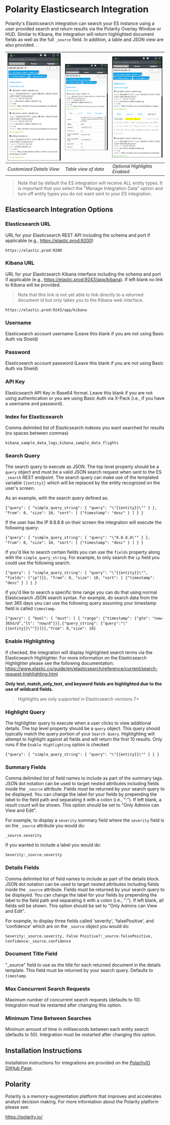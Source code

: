# Polarity Elasticsearch Integration

Polarity's Elasticsearch integration can search your ES instance using a user provided search and return results via the Polarity Overlay Window or HUD.  Similar to Kibana, the integration will return highlighted document fields as well as the full `_source` field.  In addition, a table and JSON view are also provided. .

| ![](assets/details.png) |![](assets/table.png)|![](assets/highlights.png)|
|---|---|---|
|*Customized Details View* |*Table view of data*| *Optional Highlights Enabled*|

> Note that by default the ES integration will receive ALL entity types.  It is important that you select the "Manage Integration Data" option and turn off entity types you do not want sent to your ES integration.

## Elasticsearch Integration Options

### Elasticsearch URL


URL for your Elasticsearch REST API including the schema and port if applicable (e.g., https://elastic.prod:9200)

```
https://elastic.prod:9200
```

### Kibana URL

URL for your Elasticsearch Kibana interface including the schema and port if applicable (e.g., https://elastic.prod:9243/app/kibana).  If left blank no link to Kibana will be provided.

> Note that this link is not yet able to link directly to a returned document id but only takes you to the Kibana web interface.

```
https://elastic.prod:9243/app/kibana
```

### Username

Elasticsearch account username (Leave this blank if you are not using Basic Auth via Shield)

### Password

Elasticsearch account password (Leave this blank if you are not using Basic Auth via Shield)

### API Key

Elasticsearch API Key in Base64 format. Leave this blank if you are not using authentication or you are using Basic Auth via X-Pack (i.e., if you have a username and password).

### Index for Elasticsearch

Comma delimited list of Elasticsearch indexes you want searched for results (no spaces between commas)

```
kibana_sample_data_logs,kibana_sample_data_flights
```

### Search Query

The search query to execute as JSON. The top level property should be a `query` object and must be a valid JSON search request when sent to the ES `_search` REST endpoint.  The search query can make use of the templated variable `{{entity}}` which will be replaced by the entity recognized on the user's screen.

As an example, with the search query defined as:

```
{"query": { "simple_query_string": { "query": "\"{{entity}}\"" } }, "from": 0, "size": 10, "sort": [ {"timestamp": "desc" } ] } }
```

If the user has the IP 8.8.8.8 on their screen the integration will execute the following query:

```
{"query": { "simple_query_string": { "query": "\"8.8.8.8\"" } }, "from": 0, "size": 10, "sort": [ {"timestamp": "desc" } ] } }
```

If you'd like to search certain fields you can use the `fields` property along with the `simple_query_string`.  For example, to only search the `ip` field you could use the following search:

```
{"query": { "simple_query_string": { "query": "\"{{entity}}\"", "fields": ["ip"]}}, "from": 0, "size": 10, "sort": [ {"timestamp": "desc" } ] } }
```

If you'd like to search a specific time range you can do that using normal Elasticsearch JSON search syntax.  For example, do search data from the last 365 days you can use the following query assuming your timestamp field is called `timestamp`.  

```
{"query": { "bool": { "must": [ { "range": {"timestamp": {"gte": "now-365d/d","lt": "now/d"}}},{"query_string": {"query":"\"{{entity}}\""}}]}},"from": 0,"size": 10}
```

### Enable Highlighting

If checked, the integration will display highlighted search terms via the Elasticsearch Highlighter.  For more information on the Elasticsearch Highlighter please see the following documentation: https://www.elastic.co/guide/en/elasticsearch/reference/current/search-request-highlighting.html

**Only text, match_only_text, and keyword fields are highlighted due to the use of wildcard fields.**

> Highlights are only supported in Elasticsearch versions 7+

### Highlight Query

The highlighter query to execute when a user clicks to view additional details. The top level property should be a `query` object. This query should typically match the query portion of your `Search Query`. Highlighting will attempt to highlight against all fields and will return the first 10 results. Only runs if the `Enable Highlighting` option is checked

```
{"query": { "simple_query_string": { "query": "\"{{entity}}\"" } } }
```

### Summary Fields

Comma delimited list of field names to include as part of the summary tags. JSON dot notation can be used to target nested attributes including fields inside the `_source` attribute. Fields must be returned by your search query to be displayed. You can change the label for your fields by prepending the label to the field path and separating it with a colon (i.e., "<label>:<json path>"). If left blank, a result count will be shown. This option should be set to "Only Admins can View and Edit".

For example, to display a `severity` summary field where the  `severity` field is on the `_source` attribute you would do:

```
_source.severity 
```

If you wanted to include a label you would do:

```
Severity:_source.severity
```

### Details Fields

Comma delimited list of field names to include as part of the details block. JSON dot notation can be used to target nested attributes including fields inside the `_source` attribute. Fields must be returned by your search query to be displayed. You can change the label for your fields by prepending the label to the field path and separating it with a colon (i.e., "<label>:<json path>"). If left blank, all fields will be shown. This option should be set to "Only Admins can View and Edit".

For example, to display three fields called 'severity', 'falsePositive', and 'confidence' which are on the `_source` object you would do:

```
Severity:_source.severity, False Positive?:_source.falsePositive, Confidence:_source.confidence 
```

### Document Title Field

"_source" field to use as the title for each returned document in the details template. This field must be returned by your search query.  Defaults to `timestamp`.

### Max Concurrent Search Requests

Maximum number of concurrent search requests (defaults to 10). Integration must be restarted after changing this option.

### Minimum Time Between Searches

Minimum amount of time in milliseconds between each entity search (defaults to 50). Integration must be restarted after changing this option.

## Installation Instructions

Installation instructions for integrations are provided on the [PolarityIO GitHub Page](https://polarityio.github.io/).

## Polarity

Polarity is a memory-augmentation platform that improves and accelerates analyst decision making.  For more information about the Polarity platform please see:

https://polarity.io/
